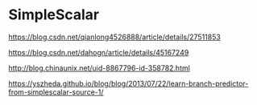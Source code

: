 # SimpleScalar

https://blog.csdn.net/qianlong4526888/article/details/27511853

https://blog.csdn.net/dahogn/article/details/45167249

http://blog.chinaunix.net/uid-8867796-id-358782.html

https://yszheda.github.io/blog/blog/2013/07/22/learn-branch-predictor-from-simplescalar-source-1/